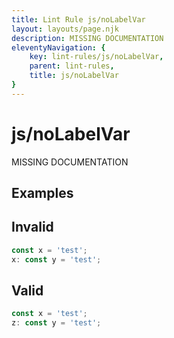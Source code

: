 ```yaml
---
title: Lint Rule js/noLabelVar
layout: layouts/page.njk
description: MISSING DOCUMENTATION
eleventyNavigation: {
	key: lint-rules/js/noLabelVar,
	parent: lint-rules,
	title: js/noLabelVar
}
---
```


# js/noLabelVar

MISSING DOCUMENTATION

<!-- EVERYTHING BELOW IS AUTOGENERATED. SEE SCRIPTS FOLDER FOR UPDATE SCRIPTS -->


## Examples
## Invalid
```typescript
const x = 'test';
x: const y = 'test';
```
## Valid
```typescript
const x = 'test';
z: const y = 'test';
```
